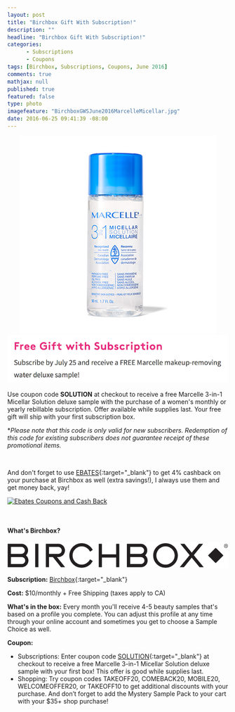 ```yaml
---
layout: post
title: "Birchbox Gift With Subscription!"
description: ""
headline: "Birchbox Gift With Subscription!"
categories: 
      - Subscriptions
      - Coupons
tags: [Birchbox, Subscriptions, Coupons, June 2016]
comments: true
mathjax: null
published: true
featured: false
type: photo
imagefeature: "BirchboxGWSJune2016MarcelleMicellar.jpg"
date: 2016-06-25 09:41:39 -08:00
---
```


<center><a href="https://www.birchbox.com/invite/whatsupmailbox" target="_blank">
<img src="/images/BirchboxGWSJune2016MarcelleMicellar.jpg" border="0" style="border:none;max-width:100%;" alt="Birchbox GWS - Marcelle 3-in-1 Micellar Solution" />
</a></center>

<center><a href="https://www.birchbox.com/invite/whatsupmailbox" target="_blank">
<img src="/images/BirchboxGWSJune2016MarcelleMicellar2.png" border="0" style="border:none;max-width:100%;" alt="Birchbox GWS - Marcelle 3-in-1 Micellar Solution" />
</a></center>


Use coupon code **SOLUTION** at checkout to receive a free Marcelle 3-in-1 Micellar Solution deluxe sample with the purchase of a women's monthly or yearly rebillable subscription. Offer available while supplies last. Your free gift will ship with your first subscription box. 

**Please note that this code is only valid for new subscribers. Redemption of this code for existing subscribers does not guarantee receipt of these promotional items.*

<br>

And don't forget to use [EBATES](http://www.ebates.com/rf.do?referrerid=nFbj2DqrCN%2BpB5AWKzmAFQ%3D%3D&eeid=30337){:target="_blank"} to get 4% cashback on your purchase at Birchbox as well (extra savings!), I always use them and get money back, yay!</p>

<a href='http://www.ebates.com/rf.do?referrerid=nFbj2DqrCN%2BpB5AWKzmAFQ%3D%3D&eeid=28585' target='_blank' rel='nofollow'><img src='http://www.ebates.com/referral/2012/global_files/images/ebates_logo.png' alt='Ebates Coupons and Cash Back' height='31' width='171' border='0'/></a>

<br>

<H4>What's Birchbox?</H4>

<center><a href="https://www.birchbox.com/invite/whatsupmailbox" target="_blank">
<img src="/images/BirchboxLogo.png" border="0" style="border:none;max-width:100%;" alt="Birchbox!" />
</a></center>

**Subscription:** [Birchbox](https://www.birchbox.com/invite/whatsupmailbox){:target="_blank"}

**Cost:** $10/monthly + Free Shipping (taxes apply to CA)

**What's in the box:** Every month you'll receive 4-5 beauty samples that's based on a profile you complete. You can adjust this profile at any time through your online account and sometimes you get to choose a Sample Choice as well.

**Coupon:**  
* Subscriptions: Enter coupon code [SOLUTION](https://www.birchbox.com/invite/whatsupmailbox){:target="_blank"} at checkout to receive a free Marcelle 3-in-1 Micellar Solution deluxe sample with your first box! This offer is good while supplies last.
* Shopping: Try coupon codes TAKEOFF20, COMEBACK20, MOBILE20, WELCOMEOFFER20, or TAKEOFF10 to get additional discounts with your purchase. And don’t forget to add the Mystery Sample Pack to your cart with your $35+ shop purchase!
